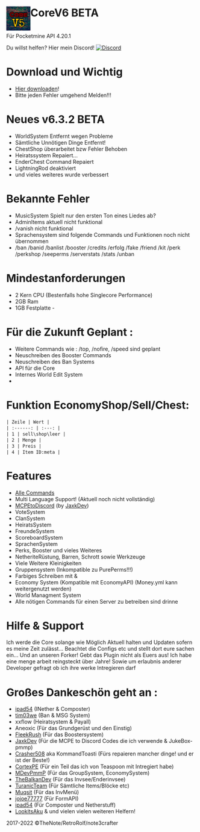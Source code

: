 <h1>CoreV6 BETA<img src="https://github.com/note3crafter/Core-V5/blob/main/resources/icon.png" height="64" width="64" align="left"></img></h1>
<br />
Für Pocketmine API 4.20.1


Du willst helfen? Hier mein Discord! [![Discord](https://img.shields.io/discord/427472879072968714.svg?style=flat-square&label=discord&colorB=7289da)](https://discord.gg/Pebq8Wu) <br>
# Download und Wichtig
- [Hier downloaden](https://poggit.pmmp.io/ci/note3crafter/Core-V6/Core-V6)!
- Bitte jeden Fehler umgehend Melden!!!

# Neues v6.3.2 BETA
- WorldSystem Entfernt wegen Probleme
- Sämtliche Unnötigen Dinge Entfernt!  
- ChestShop überarbeitet bzw Fehler Behoben
- Heiratssystem Repaiert... 
- EnderChest Command Repaiert
- LightningRod deaktiviert
- und vieles weiteres wurde verbessert 

# Bekannte Fehler
- MusicSystem Spielt nur den ersten Ton eines Liedes ab?
- AdminItems aktuell nicht funktional
- /vanish nicht funktional
- Sprachensystem sind folgende Commands und Funktionen noch nicht übernommen
- /ban /banid /banlist /booster /credits /erfolg /fake /friend /kit /perk /perkshop /seeperms /serverstats /stats /unban
 
# Mindestanforderungen 
- 2 Kern CPU (Bestenfalls hohe Singlecore Performance)
- 2GB Ram 
- 1GB Festplatte -

# Für die Zukunft Geplant :
- Weitere Commands wie : /top, /nofire, /speed sind geplant
- Neuschreiben des Booster Commands
- Neuschreiben des Ban Systems
- API für die Core
- Internes World Edit System
- 
# Funktion EconomyShop/Sell/Chest:
    | Zeile | Wert |
    | :------: | :---: |
    | 1 | sell\shop\leer |
    | 2 | Menge |
    | 3 | Preis |
    | 4 | Item ID:meta |

# Features
- [Alle Commands](https://github.com/note3crafter/Core-V6/blob/main/resources/commands.md)
- Multi Language Support! (Aktuell noch nicht vollständig)
- [MCPEtoDiscord](https://github.com/JaxkDev/MCPEToDiscord) (by [JaxkDev](https://github.com/JaxkDev))
- VoteSystem   
- ClanSystem
- HeiratsSystem
- FreundeSystem
- ScoreboardSystem
- SprachenSystem
- Perks, Booster und vieles Weiteres
- NetheriteRüstung, Barren, Schrott sowie Werkzeuge
- Viele Weitere Kleinigkeiten
- Gruppensystem (Inkompatible zu PurePerms!!!)
- Farbiges Schreiben mit &
- Economy System (Kompatible mit EconomyAPI) (Money.yml kann weitergenutzt werden)
- World Managment System
- Alle nötigen Commands für einen Server zu betreiben sind drinne

# Hilfe & Support
Ich werde die Core solange wie Möglich Aktuell halten und Updaten sofern es meine Zeit zulässt...
Beachtet die Configs etc und stellt dort eure sachen ein... 
Und an unseren Forker! Gebt das Plugin nicht als Euers aus! Ich habe eine menge arbeit reingsteckt über Jahre! Sowie um erlaubnis anderer Developer gefragt ob ich ihre werke Intregieren darf

# Großes Dankeschön geht an :
- [ipad54](https://github.com/ipad54) (INether & Composter)
- [tim03we](https://github.com/tim03we) (Ban & MSG System)
- xxflow (Heiratsystem & Payall)
- Aneoxic (Für das Grundgerüst und den Einstig)
- [FleekRush](https://github.com/FleekRush) (Für das Boostersystem)
- [JaxkDev](https://github.com/JaxkDev) (Für die MCPE to Discord Codes die ich verwende & JukeBox-pmmp)
- [Crasher508](https://github.com/Crasher508) aka KommandToasti (Fürs repaieren mancher dinge! und er ist der Beste!)
- [CortexPE](https://github.com/CortexPE) (Für ein Teil das ich von Teaspoon mit Intregiert habe) 
- [MDevPmmP](https://github.com/MarlonDevPMMP) (Für das GroupSystem, EconomySystem)
- [TheBalkanDev](https://github.com/TheBalkanDev) (Für das Invsee/Enderinvsee)  
- [TuranicTeam](https://github.com/TuranicTeam) (Für Sämtliche Items/Blöcke etc)
- [Muqsit](https://github.com/Muqsit) (Für das InvMenü)
- [jojoe77777](https://github.com/jojoe77777) (Für FormAPI)
- [ipad54](https://github.com/ipad54/INether) (Für Composter und Netherstuff)
- [LookitsAku](https://github.com/Akuroma) & und vielen vielen weiteren Helfern!

2017-2022 ©TheNote/RetroRolf/note3crafter







